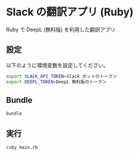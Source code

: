 # Slack の翻訳アプリ (Ruby)
Ruby で DeepL (無料版) を利用した翻訳アプリ

## 設定
以下のように環境変数を設定してください。

```bash
export SLACK_API_TOKEN=Slack ボットのトークン
export DEEPL_TOKEN=DeepL 無料版のトークン
```

## Bundle
```bash
bundle
```

## 実行
```bash
ruby main.rb
```